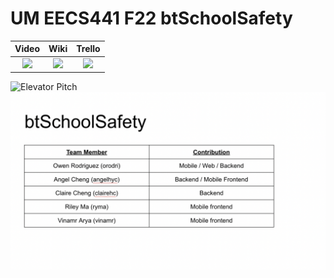 # UM EECS441 F22 btSchoolSafety

| Video  |  Wiki |  Trello  |
|:-----:|:-----:|:--------:|
|[<img src="https://eecs441.eecs.umich.edu/img/admin/video.png">][video_page]|[<img src="https://eecs441.eecs.umich.edu/img/admin/wiki.png">][wiki_page]|[<img src="https://eecs441.eecs.umich.edu/img/admin/trello.png">][agile_page]|


![Elevator Pitch](https://user-images.githubusercontent.com/97196368/206761958-69c13625-d6ef-4648-b433-936737349a0c.png) 
![Team](/team.png)

[video_page]: https://youtu.be/EgQJ5-zyxjE
[wiki_page]: https://github.com/orodri/btSchoolSafety/wiki
[agile_page]: https://trello.com/b/fUOpmdsM/btschoolsafety
